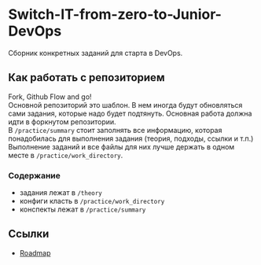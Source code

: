# Switch-IT-from-zero-to-Junior-DevOps
Сборник конкретных заданий для старта в DevOps.

## Как работать с репозиторием
Fork, Github Flow and go!  
Основной репозиторий это шаблон. В нем иногда будут обновляться сами задания, которые надо будет подтянуть. Основная работа должна идти в форкнутом репозитории.  
В `/practice/summary` стоит заполнять все информацию, которая понадобилась для выполнения задания (теория, подходы, ссылки и т.п.)  
Выполнение заданий и все файлы для них лучше держать в одном месте в `/practice/work_directory`.

### Содержание
- задания лежат в `/theory`
- конфиги класть в `/practice/work_directory`
- конспекты лежат в `/practice/summary`

## Ссылки
- [Roadmap](https://roadmap.sh/devops)
